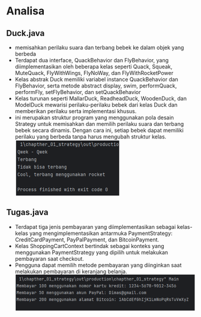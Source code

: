 # Analisa
## Duck.java
- memisahkan perilaku suara dan terbang bebek ke dalam objek yang berbeda
- Terdapat dua interface, QuackBehavior dan FlyBehavior, yang diimplementasikan oleh beberapa kelas seperti Quack, Squeak, MuteQuack, FlyWithWings, FlyNoWay, dan FlyWithRocketPower
- Kelas abstrak Duck memiliki variabel instance QuackBehavior dan FlyBehavior, serta metode abstract display, swim, performQuack, performFly, setFlyBehavior, dan setQuackBehavior
- Kelas turunan seperti MallarDuck, ReadheadDuck, WoodenDuck, dan ModelDuck mewarisi perilaku-perilaku bebek dari kelas Duck dan memberikan perilaku serta implementasi khusus.
- ini merupakan struktur program yang menggunakan pola desain Strategy untuk memisahkan dan memilih perilaku suara dan terbang bebek secara dinamis. Dengan cara ini, setiap bebek dapat memiliki perilaku yang berbeda tanpa harus mengubah struktur kelas.
  ![Alt Text](Duck.png)

## Tugas.java
- Terdapat tiga jenis pembayaran yang diimplementasikan sebagai kelas-kelas yang mengimplementasikan antarmuka PaymentStrategy: CreditCardPayment, PayPalPayment, dan BitcoinPayment.
- Kelas ShoppingCartContext bertindak sebagai konteks yang menggunakan PaymentStrategy yang dipilih untuk melakukan pembayaran saat checkout.
- Pengguna dapat memilih metode pembayaran yang diinginkan saat melakukan pembayaran di keranjang belanja.
  ![Alt Text](Tugas.png)